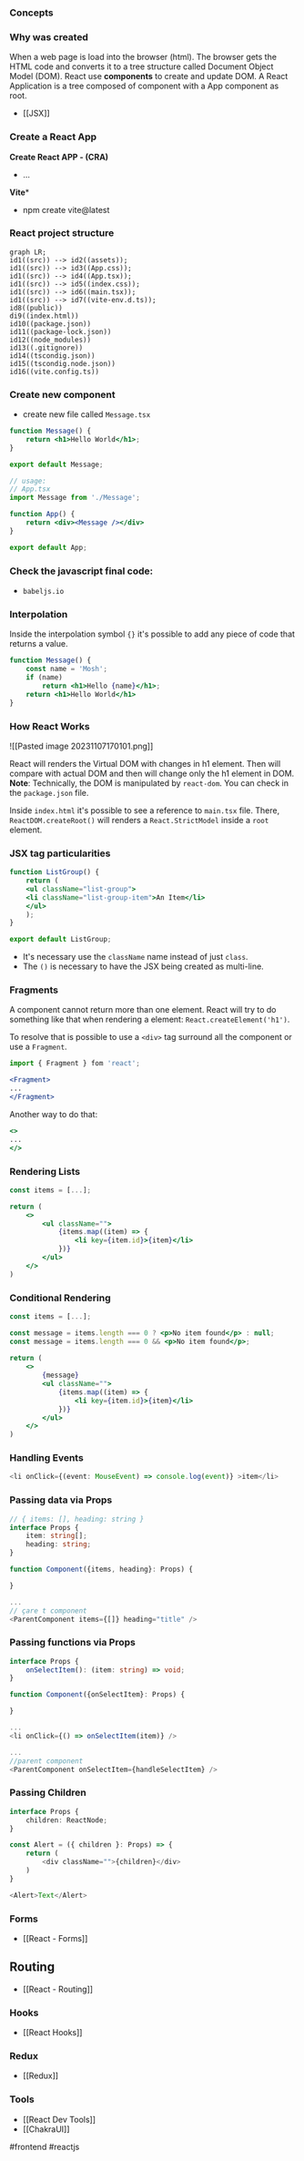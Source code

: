### Concepts

### Why was created

When a web page is load into the browser (html). The browser gets the HTML code and converts it to a tree structure called Document Object Model (DOM).
React use **components** to create and update DOM. 
A React Application is a tree composed of component with a App component as root.

* [[JSX]]
### Create a React App

**Create React APP - (CRA)**

* ...

**Vite***

* npm create vite@latest

### React project structure

```mermaid 
graph LR; 
id1((src)) --> id2((assets));
id1((src)) --> id3((App.css)); 
id1((src)) --> id4((App.tsx)); 
id1((src)) --> id5((index.css));
id1((src)) --> id6((main.tsx));
id1((src)) --> id7((vite-env.d.ts));
id8((public))
di9((index.html))
id10((package.json))
id11((package-lock.json))
id12((node_modules))
id13((.gitignore))
id14((tscondig.json))
id15((tscondig.node.json))
id16((vite.config.ts))
```


### Create new component

* create new file called `Message.tsx`

```jsx
function Message() {
	return <h1>Hello World</h1>;
}

export default Message;

// usage:
// App.tsx
import Message from './Message';

function App() {
	return <div><Message /></div>
}

export default App;
```

### Check the javascript final code:
* `babeljs.io`
### Interpolation

Inside the interpolation symbol `{}` it's possible to add any piece of code that returns a value.

```jsx
function Message() {
	const name = 'Mosh';
	if (name)
		return <h1>Hello {name}</h1>;
	return <h1>Hello World</h1>
}
```

### How React Works

![[Pasted image 20231107170101.png]]

React will renders the Virtual DOM with changes in h1 element. Then will compare with actual DOM and then will change only the h1 element in DOM.
**Note**: Technically, the DOM is manipulated by `react-dom`. You can check in the `package.json` file.

Inside `index.html` it's possible to see a reference to `main.tsx` file. There, `ReactDOM.createRoot()` will renders a `React.StrictModel` inside a `root` element.

### JSX tag particularities

```jsx
function ListGroup() {
	return (
	<ul className="list-group">
	<li className="list-group-item">An Item</li>
	</ul>
	);
}

export default ListGroup;
```

* It's necessary use the `className` name instead of just `class`.
* The `()` is necessary to have the JSX being created as multi-line.

### Fragments

A component cannot return more than one element. React will try to do something like that when rendering a element: `React.createElement('h1')`.

To resolve that is possible to use a `<div>` tag surround all the component or use a `Fragment`.

```jsx
import { Fragment } fom 'react';

<Fragment>
...
</Fragment>
```

Another way to do that:

```jsx
<>
...
</>
```

### Rendering Lists

```jsx
const items = [...];

return (
	<>
		<ul className="">
			{items.map((item) => {
				<li key={item.id}>{item}</li>
			})}
		</ul>
	</>
)
```

### Conditional Rendering

```jsx
const items = [...];

const message = items.length === 0 ? <p>No item found</p> : null;
const message = items.length === 0 && <p>No item found</p>;
			
return (
	<>
		{message}
		<ul className="">
			{items.map((item) => {
				<li key={item.id}>{item}</li>
			})}
		</ul>
	</>
)
```

### Handling Events

```typescript
<li onClick={(event: MouseEvent) => console.log(event)} >item</li>
```

### Passing data via Props

```typescript
// { items: [], heading: string }
interface Props {
	item: string[];
	heading: string;
}

function Component({items, heading}: Props) {

}

...
// çare t component
<ParentComponent items={[]} heading="title" />
```

### Passing functions via Props

```typescript
interface Props {
	onSelectItem(): (item: string) => void;
}

function Component({onSelectItem}: Props) {

}

...
<li onClick={() => onSelectItem(item)} />

...
//parent component
<ParentComponent onSelectItem={handleSelectItem} />
```

### Passing Children

```typescript
interface Props {
	children: ReactNode;
}

const Alert = ({ children }: Props) => {
	return (
		<div className="">{children}</div>
	)
}

<Alert>Text</Alert>
```

### Forms

* [[React - Forms]]
## Routing

* [[React - Routing]]
### Hooks

* [[React Hooks]]

### Redux

* [[Redux]]
### Tools

* [[React Dev Tools]]
* [[ChakraUI]]

#frontend #reactjs
 